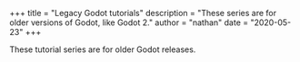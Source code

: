 +++
title = "Legacy Godot tutorials"
description = "These series are for older versions of Godot, like Godot 2."
author = "nathan"
date = "2020-05-23"
+++

These tutorial series are for older Godot releases.

